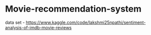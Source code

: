 # Movie-recommendation-system
data set - https://www.kaggle.com/code/lakshmi25npathi/sentiment-analysis-of-imdb-movie-reviews
